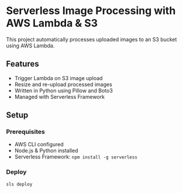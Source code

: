 # Serverless Image Processing with AWS Lambda & S3

This project automatically processes uploaded images to an S3 bucket using AWS Lambda.

## Features
- Trigger Lambda on S3 image upload
- Resize and re-upload processed images
- Written in Python using Pillow and Boto3
- Managed with Serverless Framework

## Setup

### Prerequisites
- AWS CLI configured
- Node.js & Python installed
- Serverless Framework: `npm install -g serverless`

### Deploy

```bash
sls deploy
